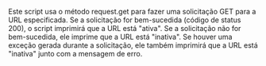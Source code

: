Este script usa o método request.get para fazer uma solicitação GET para a URL especificada. Se a solicitação for bem-sucedida (código de status 200), o script imprimirá que a URL está "ativa". Se a solicitação não for bem-sucedida, ele imprime que a URL está "inativa". Se houver uma exceção gerada durante a solicitação, ele também imprimirá que a URL está "inativa" junto com a mensagem de erro.